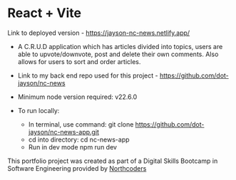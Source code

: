# React + Vite

Link to deployed version - https://jayson-nc-news.netlify.app/

- A C.R.U.D application which has articles divided into topics, users are able to upvote/downvote,
  post and delete their own comments. Also allows for users to sort and order articles.

- Link to my back end repo used for this project - https://github.com/dot-jayson/nc-news

- Minimum node version required: v22.6.0

- To run locally:
  - In terminal, use command:
    git clone https://github.com/dot-jayson/nc-news-app.git
  - cd into directory:
    cd nc-news-app
  - Run in dev mode
    npm run dev

This portfolio project was created as part of a Digital Skills Bootcamp in Software Engineering provided by [Northcoders](https://northcoders.com/)
